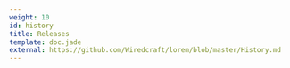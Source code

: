 ```yaml
---
weight: 10
id: history
title: Releases
template: doc.jade
external: https://github.com/Wiredcraft/lorem/blob/master/History.md
---
```

